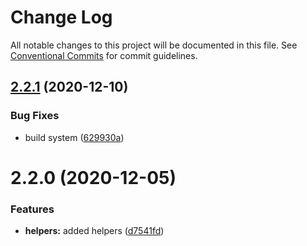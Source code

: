 # Change Log

All notable changes to this project will be documented in this file.
See [Conventional Commits](https://conventionalcommits.org) for commit guidelines.

## [2.2.1](https://github.com/yarus-app/zenkit/compare/@zenkit/helpers@2.2.0...@zenkit/helpers@2.2.1) (2020-12-10)

### Bug Fixes

-   build system ([629930a](https://github.com/yarus-app/zenkit/commit/629930a08d77a120371526914173c7614b52c4ca))

# 2.2.0 (2020-12-05)

### Features

-   **helpers:** added helpers ([d7541fd](https://github.com/yarus-app/zenkit/commit/d7541fd6aafeea3be4ddfad798ebe7c34e1136f5))
